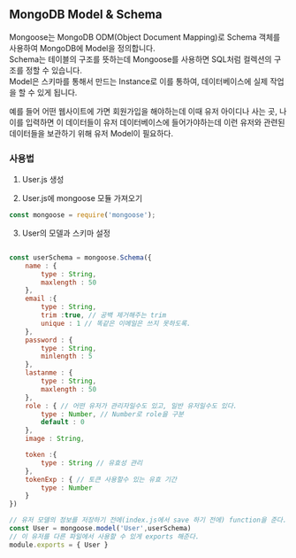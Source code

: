 ## MongoDB Model & Schema

Mongoose는 MongoDB ODM(Object Document Mapping)로 Schema 객체를 사용하여 MongoDB에 Model을 정의합니다. <br>
Schema는 테이블의 구조를 뜻하는데 Mongoose를 사용하면 SQL처럼 컬렉션의 구조를 정할 수 있습니다. <br>
Model은 스키마를 통해서 만드는 Instance로 이를 통하여, 데이터베이스에 실제 작업을 할 수 있게 됩니다. <br>

예를 들어 어떤 웹사이트에 가면 회원가입을 해야하는데 이때 유저 아이디나 사는 곳, 나이를 입력하면
이 데이터들이 유저 데이터베이스에 들어가야하는데 이런 유저와 관련된 데이터들을 보관하기 위해 유저 Model이 필요하다.

### 사용법

1. User.js 생성

2. User.js에 mongoose 모듈 가져오기
```js
const mongoose = require('mongoose');
```

3. User의 모델과 스키마 설정
```js

const userSchema = mongoose.Schema({
    name : {
        type : String,
        maxlength : 50
    },
    email :{
        type : String,
        trim :true, // 공백 제거해주는 trim
        unique : 1 // 똑같은 이메일은 쓰지 못하도록.
    },
    password : {
        type : String,
        minlength : 5
    },
    lastanme : {
        type : String,
        maxlength : 50
    },
    role : { // 어떤 유저가 관리자일수도 있고, 일반 유저일수도 있다.
        type : Number, // Number로 role을 구분
        default : 0
    },
    image : String,

    token :{
        type : String // 유효성 관리
    },
    tokenExp : { // 토큰 사용할수 있는 유효 기간
        type : Number
    }
})

// 유저 모델의 정보를 저장하기 전에(index.js에서 save 하기 전에) function을 준다.
const User = mongoose.model('User',userSchema)
// 이 유저를 다른 파일에서 사용할 수 있게 exports 해준다.
module.exports = { User }


```
